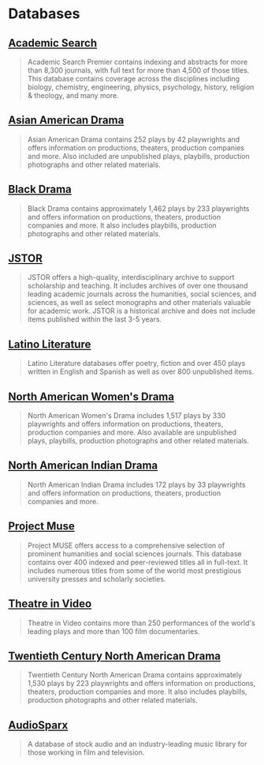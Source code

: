 # Databases

## [Academic Search](http://summit.csuci.edu:2048/login?url=http://search.ebscohost.com/login.aspx?authtype=ip,uid&profile=ehost&defaultdb=aph)

> Academic Search Premier contains indexing and abstracts for more than 8,300 journals, with full text for more than 4,500 of those titles. This database contains coverage across the disciplines including biology, chemistry, engineering, physics, psychology, history, religion & theology, and many more.

## [Asian American Drama](http://summit.csuci.edu:2048/login?url=http://solomon.aadr.alexanderstreet.com)

> Asian American Drama contains 252 plays by 42 playwrights and offers information on productions, theaters, production companies and more. Also included are unpublished plays, playbills, production photographs and other related materials.

## [Black Drama](http://summit.csuci.edu:2048/login?url=http://solomon.bld2.alexanderstreet.com/)

> Black Drama contains approximately 1,462 plays by 233 playwrights and offers information on productions, theaters, production companies and more. It also includes playbills, production photographs and other related materials.

## [JSTOR](http://summit.csuci.edu:2048/login?url=http://www.jstor.org/search)

> JSTOR offers a high-quality, interdisciplinary archive to support scholarship and teaching. It includes archives of over one thousand leading academic journals across the humanities, social sciences, and sciences, as well as select monographs and other materials valuable for academic work. JSTOR is a historical archive and does not include items published within the last 3-5 years.

## [Latino Literature](http://summit.csuci.edu:2048/login?url=http://lit.alexanderstreet.com/lali/)

> Latino Literature databases offer poetry, fiction and over 450 plays written in English and Spanish as well as over 800 unpublished items.

## [North American Women's Drama](http://summit.csuci.edu:2048/login?url=http://wlit.alexanderstreet.com)

> North American Women's Drama includes 1,517 plays by 330 playwrights and offers information on productions, theaters, production companies and more. Also available are unpublished plays, playbills, production photographs and other related materials.

## [North American Indian Drama](http://summit.csuci.edu:2048/login?url=http://wlit.alexanderstreet.com)

> North American Indian Drama includes 172 plays by 33 playwrights and offers information on productions, theaters, production companies and more.

## [Project Muse](http://summit.csuci.edu:2048/login?url=http://muse.jhu.edu/)

> Project MUSE offers access to a comprehensive selection of prominent humanities and social sciences journals. This database contains over 400 indexed and peer-reviewed titles all in full-text. It includes numerous titles from some of the world most prestigious university presses and scholarly societies.

## [Theatre in Video](http://summit.csuci.edu:2048/login?url=http://ativ.alexanderstreet.com/)

> Theatre in Video contains more than 250 performances of the world's leading plays and more than 100 film documentaries.

## [Twentieth Century North American Drama](http://summit.csuci.edu:2048/login?url=http://wlit.alexanderstreet.com)

> Twentieth Century North American Drama contains approximately 1,530 plays by 223 playwrights and offers information on productions, theaters, production companies and more. It also includes playbills, production photographs and other related materials.

## [AudioSparx](http://summit.csuci.edu:2048/login?url=http://www.audiosparx.com)

> A database of stock audio and an industry-leading music library for those working in film and television.
